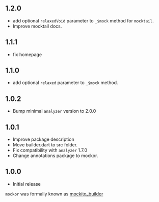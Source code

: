 ## 1.2.0

- add optional `relaxedVoid` parameter to `_$mock` method for `mocktail`. 
- Improve mocktail docs.

## 1.1.1

- fix homepage

## 1.1.0

- add optional `relaxed` parameter to `_$mock` method.

## 1.0.2

- Bump minimal `analyzer` version to 2.0.0

## 1.0.1

- Improve package description
- Move builder.dart to src folder.
- Fix compatibility with `analyzer` 1.7.0
- Change annotations package to mockor.

## 1.0.0

- Initial release
 
`mockor` was formally known as [mockito_builder](https://pub.dev/packages/mockito_builder)